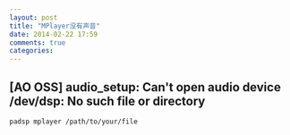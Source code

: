 ```yaml
---
layout: post
title: "MPlayer没有声音"
date: 2014-02-22 17:59
comments: true
categories: 
---
```

## [AO OSS] audio_setup: Can't open audio device /dev/dsp: No such file or directory ##
```
padsp mplayer /path/to/your/file
```